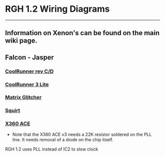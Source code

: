 # RGH 1.2 Wiring Diagrams

------

## Information on Xenon's can be found on the main wiki page.

## Falcon - Jasper

### [CoolRunner rev C/D](https://web.archive.org/web/20160118143255im_/http://s15.postimg.org/avcw9muuj/coolrunnerrevcrgh12.jpg)

### [CoolRunner 3 Lite](https://web.archive.org/web/20161015093429im_/https://s1.postimg.org/p2lvareov/cr3litergh12.jpg)

### [Matrix Glitcher](https://web.archive.org/web/20170711063146im_/http://s28.postimg.org/j48ozimcd/matrixglitcherrgh12diagram.jpg)

### [Squirt](https://web.archive.org/web/20160118143256im_/http://s12.postimg.org/77xf0z52l/squirtrgh12installdiagram.jpg)

### [X360 ACE](https://web.archive.org/web/20161015093417im_/https://s4.postimg.org/gtnd5nknx/x360acergh12phatinstalldiagram.png)

- Note that the X360 ACE v3 needs a 22K resistor soldered on the PLL line. It needs removal of a diode on the chip itself.

RGH 1.2 uses PLL instead of IC2 to slow clock